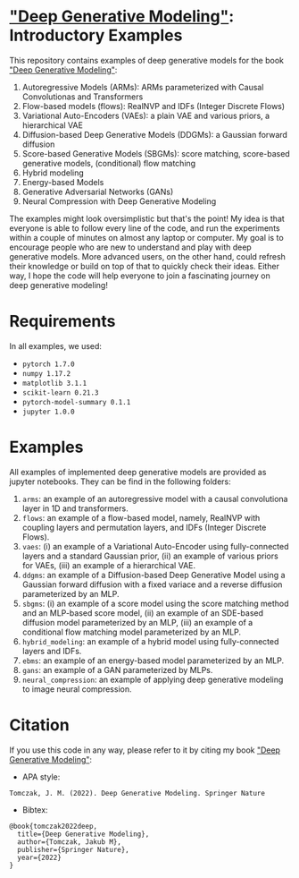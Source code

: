 # <a href="https://link.springer.com/book/10.1007/978-3-030-93158-2">"Deep Generative Modeling"</a>: Introductory Examples

This repository contains examples of deep generative models for the book <a href="https://link.springer.com/book/10.1007/978-3-030-93158-2">"Deep Generative Modeling"</a>:
1. Autoregressive Models (ARMs): ARMs parameterized with Causal Convolutionas and Transformers
2. Flow-based models (flows): RealNVP and IDFs (Integer Discrete Flows)
3. Variational Auto-Encoders (VAEs): a plain VAE and various priors, a hierarchical VAE
4. Diffusion-based Deep Generative Models (DDGMs): a Gaussian forward diffusion
5. Score-based Generative Models (SBGMs): score matching, score-based generative models, (conditional) flow matching
6. Hybrid modeling
7. Energy-based Models
8. Generative Adversarial Networks (GANs)
9. Neural Compression with Deep Generative Modeling

The examples might look oversimplistic but that's the point! My idea is that everyone is able to follow every line of the code, and run the experiments within a couple of minutes on almost any laptop or computer. My goal is to encourage people who are new to understand and play with deep generative models. More advanced users, on the other hand, could refresh their knowledge or build on top of that to quickly check their ideas. Either way, I hope the code will help everyone to join a fascinating journey on deep generative modeling!

# Requirements
In all examples, we used:
- `pytorch 1.7.0`
- `numpy 1.17.2`
- `matplotlib 3.1.1`
- `scikit-learn 0.21.3`
- `pytorch-model-summary 0.1.1`
- `jupyter 1.0.0`


# Examples
All examples of implemented deep generative models are provided as jupyter notebooks. They can be find in the following folders:
1. `arms`: an example of an autoregressive model with a causal convolutiona layer in 1D and transformers.
2. `flows`: an example of a flow-based model, namely, RealNVP with coupling layers and permutation layers, and IDFs (Integer Discrete Flows).
3. `vaes`: (i) an example of a Variational Auto-Encoder using fully-connected layers and a standard Gaussian prior, (ii) an example of various priors for VAEs, (iii) an example of a hierarchical VAE.
4. `ddgms`: an example of a Diffusion-based Deep Generative Model using a Gaussian forward diffusion with a fixed variace and a reverse diffusion parameterized by an MLP.
5. `sbgms`: (i) an example of a score model using the score matching method and an MLP-based score model, (ii) an example of an SDE-based diffusion model parameterized by an MLP, (iii) an example of a conditional flow matching model parameterized by an MLP.
6. `hybrid_modeling`: an example of a hybrid model using fully-connected layers and IDFs.
7. `ebms`: an example of an energy-based model parameterized by an MLP.
8. `gans`: an example of a GAN parameterized by MLPs.
9. `neural_compression`: an example of applying deep generative modeling to image neural compression.


# Citation
If you use this code in any way, please refer to it by citing my book <a href="https://link.springer.com/book/10.1007/978-3-030-93158-2">"Deep Generative Modeling"</a>:
- APA style:
```
Tomczak, J. M. (2022). Deep Generative Modeling. Springer Nature
```
- Bibtex:
```
@book{tomczak2022deep,
  title={Deep Generative Modeling},
  author={Tomczak, Jakub M},
  publisher={Springer Nature},
  year={2022}
}
```
